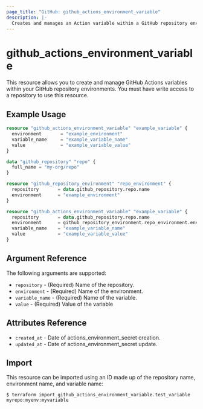 ```yaml
---
page_title: "GitHub: github_actions_environment_variable"
description: |-
  Creates and manages an Action variable within a GitHub repository environment
---
```


# github_actions_environment_variable

This resource allows you to create and manage GitHub Actions variables within your GitHub repository environments. You must have write access to a repository to use this resource.

## Example Usage

```terraform
resource "github_actions_environment_variable" "example_variable" {
  environment       = "example_environment"
  variable_name     = "example_variable_name"
  value             = "example_variable_value"
}
```

```terraform
data "github_repository" "repo" {
  full_name = "my-org/repo"
}

resource "github_repository_environment" "repo_environment" {
  repository       = data.github_repository.repo.name
  environment      = "example_environment"
}

resource "github_actions_environment_variable" "example_variable" {
  repository       = data.github_repository.repo.name
  environment      = github_repository_environment.repo_environment.environment
  variable_name    = "example_variable_name"
  value            = "example_variable_value"
}
```

## Argument Reference

The following arguments are supported:

* `repository` - (Required) Name of the repository.
* `environment` - (Required) Name of the environment.
* `variable_name` - (Required) Name of the variable.
* `value` - (Required) Value of the variable

## Attributes Reference

* `created_at` - Date of actions_environment_secret creation.
* `updated_at` - Date of actions_environment_secret update.

## Import

This resource can be imported using an ID made up of the repository name, environment name, and variable name:

```
$ terraform import github_actions_environment_variable.test_variable myrepo:myenv:myvariable
```
